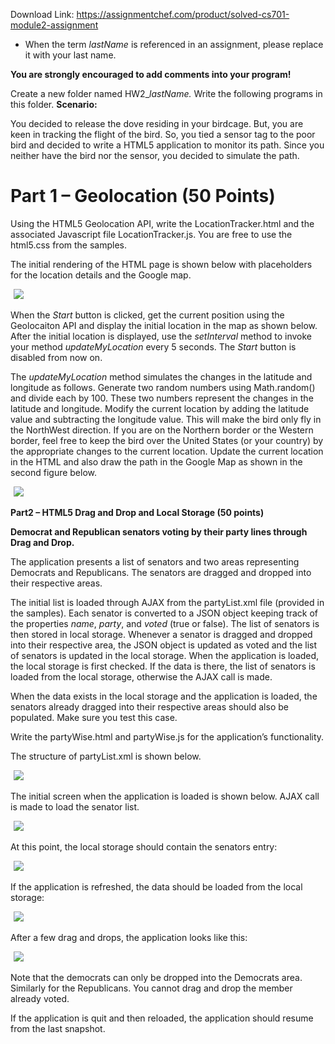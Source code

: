 Download Link: https://assignmentchef.com/product/solved-cs701-module2-assignment
<br>
<ul>

 <li>When the term <em>lastName</em> is referenced in an assignment, please replace it with your last name.</li>

</ul>

<strong>You are strongly encouraged to add comments into your program!</strong>

Create a new folder named HW2_<em>lastName. </em>Write the following programs in this folder. <strong>Scenario: </strong>

You decided to release the dove residing in your birdcage. But, you are keen in tracking the flight of the bird. So, you tied a sensor tag to the poor bird and decided to write a HTML5 application to monitor its path. Since you neither have the bird nor the sensor, you decided to simulate the path. <strong> </strong>

<h1>Part 1 – Geolocation (50 Points)</h1>

Using the HTML5 Geolocation API, write the LocationTracker.html and the associated Javascript file LocationTracker.js. You are free to use the html5.css from the samples.

The initial rendering of the HTML page is shown below with placeholders for the location details and the Google map.




<img decoding="async" data-recalc-dims="1" data-src="https://i0.wp.com/www.ankitcodinghub.com/wp-content/uploads/2019/09/411.png?w=980&amp;ssl=1" class="aligncenter lazyload" src="data:image/gif;base64,R0lGODlhAQABAAAAACH5BAEKAAEALAAAAAABAAEAAAICTAEAOw==">

 <noscript>

  <img decoding="async" class="aligncenter" src="https://i0.wp.com/www.ankitcodinghub.com/wp-content/uploads/2019/09/411.png?w=980&amp;ssl=1" data-recalc-dims="1">

 </noscript>When the <em>Start</em> button is clicked, get the current position using the Geolocaiton API and display the initial location in the map as shown below. After the initial location is displayed, use the <em>setInterval</em> method to invoke your method <em>updateMyLocation</em> every 5 seconds. The <em>Start</em> button is disabled from now on.

The <em>updateMyLocation</em> method simulates the changes in the latitude and longitude as follows. Generate two random numbers using Math.random() and divide each by 100. These two numbers represent the changes in the latitude and longitude. Modify the current location by adding the latitude value and subtracting the longitude value. This will make the bird only fly in the NorthWest direction. If you are on the Northern border or the Western border, feel free to keep the bird over the United States (or your country) by the appropriate changes to the current location. Update the current location in the HTML and also draw the path in the Google Map as shown in the second figure below.




<img decoding="async" data-recalc-dims="1" data-src="https://i0.wp.com/www.ankitcodinghub.com/wp-content/uploads/2019/09/945.png?w=980&amp;ssl=1" class="aligncenter lazyload" src="data:image/gif;base64,R0lGODlhAQABAAAAACH5BAEKAAEALAAAAAABAAEAAAICTAEAOw==">

 <noscript>

  <img decoding="async" class="aligncenter" src="https://i0.wp.com/www.ankitcodinghub.com/wp-content/uploads/2019/09/945.png?w=980&amp;ssl=1" data-recalc-dims="1">

 </noscript>










<strong>           </strong>

<strong>Part2 – HTML5 Drag and Drop and Local Storage (50 points) </strong>

<strong>Democrat and Republican senators voting by their party lines through Drag and Drop. </strong>

The application presents a list of senators and two areas representing Democrats and Republicans. The senators are dragged and dropped into their respective areas.

The initial list is loaded through AJAX from the partyList.xml file (provided in the samples). Each senator is converted to a JSON object keeping track of the properties <em>name</em>, <em> party</em>, and <em>voted</em> (true or false). The list of senators is then stored in local storage. Whenever a senator is dragged and dropped into their respective area, the JSON object is updated as voted and the list of senators is updated in the local storage. When the application is loaded, the local storage is first checked. If the data is there, the list of senators is loaded from the local storage, otherwise the AJAX call is made.

When the data exists in the local storage and the application is loaded, the senators already dragged into their respective areas should also be populated. Make sure you test this case.

Write the partyWise.html and partyWise.js for the application’s functionality.

The structure of partyList.xml is shown below.

<img decoding="async" data-recalc-dims="1" data-src="https://i0.wp.com/www.ankitcodinghub.com/wp-content/uploads/2019/09/225.png?w=980&amp;ssl=1" class="aligncenter lazyload" src="data:image/gif;base64,R0lGODlhAQABAAAAACH5BAEKAAEALAAAAAABAAEAAAICTAEAOw==">

 <noscript>

  <img decoding="async" class="aligncenter" src="https://i0.wp.com/www.ankitcodinghub.com/wp-content/uploads/2019/09/225.png?w=980&amp;ssl=1" data-recalc-dims="1">

 </noscript>The initial screen when the application is loaded is shown below. AJAX call is made to load the senator list.

<img decoding="async" data-recalc-dims="1" data-src="https://i0.wp.com/www.ankitcodinghub.com/wp-content/uploads/2019/09/185.png?w=980&amp;ssl=1" class="aligncenter lazyload" src="data:image/gif;base64,R0lGODlhAQABAAAAACH5BAEKAAEALAAAAAABAAEAAAICTAEAOw==">

 <noscript>

  <img decoding="async" class="aligncenter" src="https://i0.wp.com/www.ankitcodinghub.com/wp-content/uploads/2019/09/185.png?w=980&amp;ssl=1" data-recalc-dims="1">

 </noscript>At this point, the local storage should contain the senators entry:

<img decoding="async" data-recalc-dims="1" data-src="https://i0.wp.com/www.ankitcodinghub.com/wp-content/uploads/2019/09/354.png?w=980&amp;ssl=1" class="aligncenter lazyload" src="data:image/gif;base64,R0lGODlhAQABAAAAACH5BAEKAAEALAAAAAABAAEAAAICTAEAOw==">

 <noscript>

  <img decoding="async" class="aligncenter" src="https://i0.wp.com/www.ankitcodinghub.com/wp-content/uploads/2019/09/354.png?w=980&amp;ssl=1" data-recalc-dims="1">

 </noscript>If the application is refreshed, the data should be loaded from the local storage:

<img decoding="async" data-recalc-dims="1" data-src="https://i0.wp.com/www.ankitcodinghub.com/wp-content/uploads/2019/09/887.png?w=980&amp;ssl=1" class="aligncenter lazyload" src="data:image/gif;base64,R0lGODlhAQABAAAAACH5BAEKAAEALAAAAAABAAEAAAICTAEAOw==">

 <noscript>

  <img decoding="async" class="aligncenter" src="https://i0.wp.com/www.ankitcodinghub.com/wp-content/uploads/2019/09/887.png?w=980&amp;ssl=1" data-recalc-dims="1">

 </noscript>




After a few drag and drops, the application looks like this:

<img decoding="async" data-recalc-dims="1" data-src="https://i0.wp.com/www.ankitcodinghub.com/wp-content/uploads/2019/09/897.png?w=980&amp;ssl=1" class="aligncenter lazyload" src="data:image/gif;base64,R0lGODlhAQABAAAAACH5BAEKAAEALAAAAAABAAEAAAICTAEAOw==">

 <noscript>

  <img decoding="async" class="aligncenter" src="https://i0.wp.com/www.ankitcodinghub.com/wp-content/uploads/2019/09/897.png?w=980&amp;ssl=1" data-recalc-dims="1">

 </noscript>

Note that the democrats can only be dropped into the Democrats area. Similarly for the Republicans. You cannot drag and drop the member already voted.

If the application is quit and then reloaded, the application should resume from the last snapshot.
